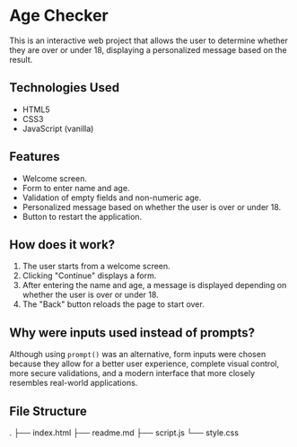 # Age Checker

This is an interactive web project that allows the user to determine whether they are over or under 18, displaying a personalized message based on the result.

## Technologies Used

- HTML5
- CSS3
- JavaScript (vanilla)

## Features

- Welcome screen.
- Form to enter name and age.
- Validation of empty fields and non-numeric age.
- Personalized message based on whether the user is over or under 18.
- Button to restart the application.

## How does it work?

1. The user starts from a welcome screen.
2. Clicking "Continue" displays a form.
3. After entering the name and age, a message is displayed depending on whether the user is over or under 18.
4. The "Back" button reloads the page to start over.

## Why were inputs used instead of prompts?

Although using `prompt()` was an alternative, form inputs were chosen because they allow for a better user experience, complete visual control, more secure validations, and a modern interface that more closely resembles real-world applications.

## File Structure
.
├── index.html
├── readme.md
├── script.js
└── style.css